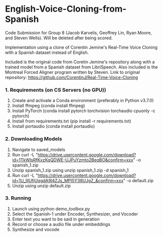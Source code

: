 # English-Voice-Cloning-from-Spanish
Code Submission for Group 8 (Jacob Karvelis, Geoffrey Lin, Ryan Moore, and Steven Wells). Will be deleted after being scored.

Implementation using a clone of Corentin Jemine's Real-Time Voice Cloning with a Spanish dataset instead of English.

Included is the original code from Coretin Jemine's repository along with a trained model from a Spanish dataset from LibriSpeech. Also included is the Montreal Forced Aligner program written by Steven.
Link to original repository: https://github.com/CorentinJ/Real-Time-Voice-Cloning

### 1. Requirements (on CS Servers (no GPU))
1. Create and activate a Conda environment (preferably in Python v3.7.0)
2. Install ffmpeg (conda install ffmpeg)
3. Install PyTorch (conda install pytorch torchvision torchaudio cpuonly -c pytorch)
4. Install from requirements.txt (pip install -r requirements.txt)
5. Install portaudio (conda install portaudio)

### 2. Downloading Models
1. Navigate to saved_models
2. Run curl -L "https://drive.usercontent.google.com/download?id=1TkWlsRfKxzKqQDWE-UJPuYzmto2BeqBO&confirm=xxx" -o spanish_1.zip
3. Unzip spanish_1.zip using unzip spanish_1.zip -d spanish_1
4. Run curl -L "https://drive.usercontent.google.com/download?id=1U_lllUfjUqgdA9l4ZJs_MPI5Y38UJgZ_&confirm=xxx" -o default.zip
5. Unzip using unzip default.zip

### 3. Running
1. Launch using python demo_toolbox.py
2. Select the Spanish-1 under Encoder, Synthesizer, and Vocoder
3. Enter text you want to be said in generation
4. Record or choose a audio file under embeddings
5. Synthesize and vocode

